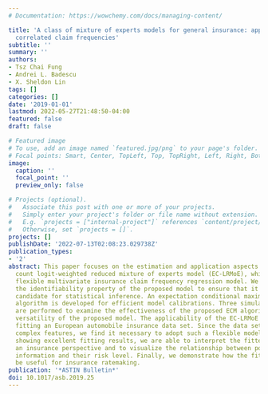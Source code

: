 ```yaml
---
# Documentation: https://wowchemy.com/docs/managing-content/

title: 'A class of mixture of experts models for general insurance: application to
  correlated claim frequencies'
subtitle: ''
summary: ''
authors:
- Tsz Chai Fung
- Andrei L. Badescu
- X. Sheldon Lin
tags: []
categories: []
date: '2019-01-01'
lastmod: 2022-05-27T21:48:50-04:00
featured: false
draft: false

# Featured image
# To use, add an image named `featured.jpg/png` to your page's folder.
# Focal points: Smart, Center, TopLeft, Top, TopRight, Left, Right, BottomLeft, Bottom, BottomRight.
image:
  caption: ''
  focal_point: ''
  preview_only: false

# Projects (optional).
#   Associate this post with one or more of your projects.
#   Simply enter your project's folder or file name without extension.
#   E.g. `projects = ["internal-project"]` references `content/project/deep-learning/index.md`.
#   Otherwise, set `projects = []`.
projects: []
publishDate: '2022-07-13T02:08:23.029738Z'
publication_types:
- '2'
abstract: This paper focuses on the estimation and application aspects of the Erlang
  count logit-weighted reduced mixture of experts model (EC-LRMoE), which is a fully
  flexible multivariate insurance claim frequency regression model. We first prove
  the identifiability property of the proposed model to ensure that it is a suitable
  candidate for statistical inference. An expectation conditional maximization (ECM)
  algorithm is developed for efficient model calibrations. Three simulation studies
  are performed to examine the effectiveness of the proposed ECM algorithm and the
  versatility of the proposed model. The applicability of the EC-LRMoE is shown through
  fitting an European automobile insurance data set. Since the data set contains several
  complex features, we find it necessary to adopt such a flexible model. Apart from
  showing excellent fitting results, we are able to interpret the fitted model in
  an insurance perspective and to visualize the relationship between policyholders’
  information and their risk level. Finally, we demonstrate how the fitted model may
  be useful for insurance ratemaking.
publication: '*ASTIN Bulletin*'
doi: 10.1017/asb.2019.25
---
```

